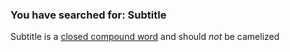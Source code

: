 ### You have searched for: Subtitle

Subtitle is a [closed compound word](https://www.grammarly.com/blog/open-and-closed-compound-words/#react-view:~:text=Closed%20Compound%20Words,-Closed) and should _not_ be camelized
